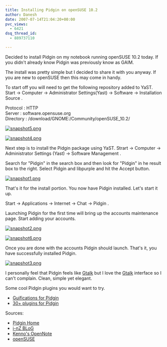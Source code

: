 ```yaml
---
title: Installing Pidgin on openSUSE 10.2
author: Danesh
date: 2007-07-14T21:04:20+00:00
pvc_views:
  - 6421
dsq_thread_id:
  - 889737110

---
```

Decided to install Pidgin on my notebook running openSUSE 10.2 today. If you didn't already know Pidgin was previously know as GAIM.

The install was pretty simple but I decided to share it with you anyway. If you are new to openSUSE then this may come in handy.

To start off you will need to get the following repository added to YaST. Start -> Computer -> Administrator Settings(Yast) -> Software -> Installation Source .

Protocol : HTTP  
Server : software.opensuse.org  
Directory : /download/GNOME:/Community/openSUSE_10.2/[][1]

[![snapshot5.png][2]][3][][1]

[![snapshot4.png][4]][5]

<!--more-->Next step is to install the Pidgin package using YaST. Strart -> Computer -> Administrator Settings (Yast) -> Software Management .

Search for "Pidgin" in the search box and then look for "Pidgin" in he result box to the right. Select Pidgin and libpurple and hit the Accept button.

[![snapshot1.png][6]][7]

That's it for the install portion. You now have Pidgin installed. Let's start it up.

Start -> Applications -> Internet -> Chat -> Pidgin .

Launching Pidgin for the first time will bring up the accounts maintenance page. Start adding your accounts.

[![snapshot2.png][8]][9]

[![snapshot6.png][10]][11]

Once you are done with the accounts Pidgin should launch. That's it, you have successfully installed Pidgin.

[![snapshot3.png][12]][1]

I personally feel that Pidgin feels like [Gtalk][13] but I love the [Gtalk][13] interface so I can't complain. Clean, simple yet elegant.

Some cool Pidgin plugins you would want to try.

  * [Guifications for Pidgin][14] 
  * [30+ plugins for Pidgin][15]

Sources:

  * [Pidgin Home][16]
  * [i-nZ BLoG][17]
  * [Kenno's OpenNote][18]
  * [openSUSE][19]

 [1]: /wp-content/uploads/2007/07/snapshot3.png "snapshot3.png"
 [2]: /wp-content/uploads/2007/07/snapshot5.thumbnail.png
 [3]: /wp-content/uploads/2007/07/snapshot5.png "snapshot5.png"
 [4]: /wp-content/uploads/2007/07/snapshot4.thumbnail.png
 [5]: /wp-content/uploads/2007/07/snapshot4.png "snapshot4.png"
 [6]: /wp-content/uploads/2007/07/snapshot1.thumbnail.png
 [7]: /wp-content/uploads/2007/07/snapshot1.png "snapshot1.png"
 [8]: /wp-content/uploads/2007/07/snapshot2.thumbnail.png
 [9]: /wp-content/uploads/2007/07/snapshot2.png "snapshot2.png"
 [10]: /wp-content/uploads/2007/07/snapshot6.thumbnail.png
 [11]: /wp-content/uploads/2007/07/snapshot6.png "snapshot6.png"
 [12]: /wp-content/uploads/2007/07/snapshot3.thumbnail.png
 [13]: http://www.google.com/talk/
 [14]: http://plugins.guifications.org/trac/wiki/Guifications
 [15]: http://plugins.guifications.org/trac/wiki/PluginPack
 [16]: http://pidgin.im/pidgin/home/
 [17]: http://i-nz.net/2007/05/06/pidgin-plugins-opensuse-rpms/
 [18]: http://kenno.wordpress.com/2007/06/10/installing-pidgin-on-opensuse-102/
 [19]: http://www.opensuse.org/